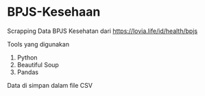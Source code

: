 # BPJS-Kesehaan
Scrapping Data BPJS Kesehatan dari https://lovia.life/id/health/bpjs

Tools yang digunakan
1. Python
2. Beautiful Soup
3. Pandas

Data di simpan dalam file CSV
